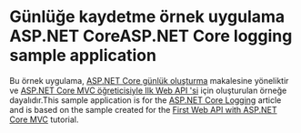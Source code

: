 # <a name="aspnet-core-logging-sample-application"></a><span data-ttu-id="5bd03-101">Günlüğe kaydetme örnek uygulama ASP.NET Core</span><span class="sxs-lookup"><span data-stu-id="5bd03-101">ASP.NET Core logging sample application</span></span>

<span data-ttu-id="5bd03-102">Bu örnek uygulama, [ASP.NET Core günlük oluşturma](https://docs.microsoft.com/aspnet/core/fundamentals/logging/index) makalesine yöneliktir ve [ASP.NET Core MVC öğreticisiyle Ilk Web API 'si](https://docs.microsoft.com/aspnet/core/tutorials/first-web-api) için oluşturulan örneğe dayalıdır.</span><span class="sxs-lookup"><span data-stu-id="5bd03-102">This sample application is for the [ASP.NET Core Logging](https://docs.microsoft.com/aspnet/core/fundamentals/logging/index) article and is based on the sample created for the [First Web API with ASP.NET Core MVC](https://docs.microsoft.com/aspnet/core/tutorials/first-web-api) tutorial.</span></span>
